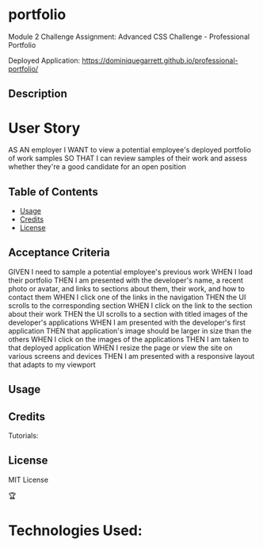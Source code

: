 # portfolio
Module 2 Challenge Assignment: Advanced CSS Challenge - Professional Portfolio

Deployed Application: https://dominiquegarrett.github.io/professional-portfolio/


## Description




# User Story
AS AN employer
I WANT to view a potential employee's deployed portfolio of work samples
SO THAT I can review samples of their work and assess whether they're a good candidate for an open position


## Table of Contents 

- [Usage](#usage)
- [Credits](#credits)
- [License](#license)



## Acceptance Criteria
GIVEN I need to sample a potential employee's previous work
WHEN I load their portfolio
THEN I am presented with the developer's name, a recent photo or avatar, and links to sections about them, their work, and how to contact them
WHEN I click one of the links in the navigation
THEN the UI scrolls to the corresponding section
WHEN I click on the link to the section about their work
THEN the UI scrolls to a section with titled images of the developer's applications
WHEN I am presented with the developer's first application
THEN that application's image should be larger in size than the others
WHEN I click on the images of the applications
THEN I am taken to that deployed application
WHEN I resize the page or view the site on various screens and devices
THEN I am presented with a responsive layout that adapts to my viewport



## Usage





## Credits

Tutorials:


## License

MIT License

🏆 

# Technologies Used: 
